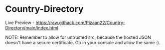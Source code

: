 # Country-Directory
Live Preview - https://raw.githack.com/Pizaan22/Country-Directory/main/index.html

NOTE: Remember to allow for untrusted src, because the hosted JSON doesn't have a secure certificate. Go in your console and allow the same :).
